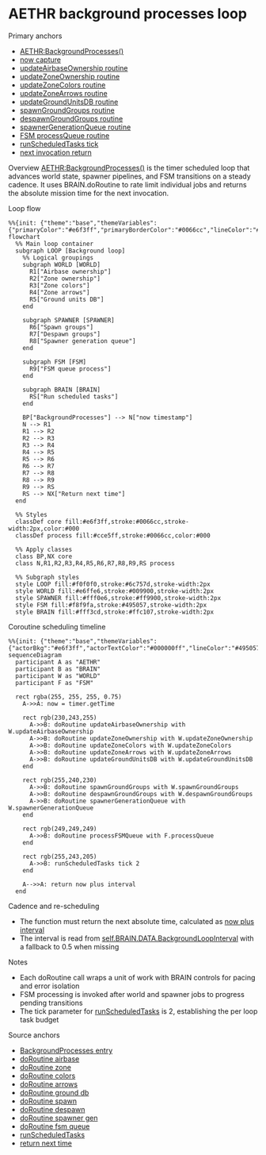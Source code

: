 # AETHR background processes loop

Primary anchors
- [AETHR:BackgroundProcesses()](../../dev/AETHR.lua:267)
- [now capture](../../dev/AETHR.lua:269)
- [updateAirbaseOwnership routine](../../dev/AETHR.lua:275)
- [updateZoneOwnership routine](../../dev/AETHR.lua:281)
- [updateZoneColors routine](../../dev/AETHR.lua:287)
- [updateZoneArrows routine](../../dev/AETHR.lua:293)
- [updateGroundUnitsDB routine](../../dev/AETHR.lua:299)
- [spawnGroundGroups routine](../../dev/AETHR.lua:305)
- [despawnGroundGroups routine](../../dev/AETHR.lua:311)
- [spawnerGenerationQueue routine](../../dev/AETHR.lua:317)
- [FSM processQueue routine](../../dev/AETHR.lua:323)
- [runScheduledTasks tick](../../dev/AETHR.lua:327)
- [next invocation return](../../dev/AETHR.lua:328)

Overview
[AETHR:BackgroundProcesses()](../../dev/AETHR.lua:267) is the timer scheduled loop that advances world state, spawner pipelines, and FSM transitions on a steady cadence. It uses BRAIN.doRoutine to rate limit individual jobs and returns the absolute mission time for the next invocation.

Loop flow

```mermaid
%%{init: {"theme":"base","themeVariables":{"primaryColor":"#e6f3ff","primaryBorderColor":"#0066cc","lineColor":"#495057","textColor":"#000000ff","fontSize":"14px"}}}%%
flowchart
  %% Main loop container
  subgraph LOOP [Background loop]
    %% Logical groupings
    subgraph WORLD [WORLD]
      R1["Airbase ownership"]
      R2["Zone ownership"]
      R3["Zone colors"]
      R4["Zone arrows"]
      R5["Ground units DB"]
    end

    subgraph SPAWNER [SPAWNER]
      R6["Spawn groups"]
      R7["Despawn groups"]
      R8["Spawner generation queue"]
    end

    subgraph FSM [FSM]
      R9["FSM queue process"]
    end

    subgraph BRAIN [BRAIN]
      RS["Run scheduled tasks"]
    end

    BP["BackgroundProcesses"] --> N["now timestamp"]
    N --> R1
    R1 --> R2
    R2 --> R3
    R3 --> R4
    R4 --> R5
    R5 --> R6
    R6 --> R7
    R7 --> R8
    R8 --> R9
    R9 --> RS
    RS --> NX["Return next time"]
  end

  %% Styles
  classDef core fill:#e6f3ff,stroke:#0066cc,stroke-width:2px,color:#000
  classDef process fill:#cce5ff,stroke:#0066cc,color:#000

  %% Apply classes
  class BP,NX core
  class N,R1,R2,R3,R4,R5,R6,R7,R8,R9,RS process

  %% Subgraph styles
  style LOOP fill:#f0f0f0,stroke:#6c757d,stroke-width:2px
  style WORLD fill:#e6ffe6,stroke:#009900,stroke-width:2px
  style SPAWNER fill:#fff0e6,stroke:#ff9900,stroke-width:2px
  style FSM fill:#f8f9fa,stroke:#495057,stroke-width:2px
  style BRAIN fill:#fff3cd,stroke:#ffc107,stroke-width:2px
```

Coroutine scheduling timeline

```mermaid
%%{init: {"theme":"base","themeVariables":{"actorBkg":"#e6f3ff","actorTextColor":"#000000ff","lineColor":"#495057","signalColor":"#0066cc","signalTextColor":"#000000ff","textColor":"#000000ff","fontSize":"14px"}}}%%
sequenceDiagram
  participant A as "AETHR"
  participant B as "BRAIN"
  participant W as "WORLD"
  participant F as "FSM"

  rect rgba(255, 255, 255, 0.75)
    A->>A: now = timer.getTime

    rect rgb(230,243,255)
      A->>B: doRoutine updateAirbaseOwnership with W.updateAirbaseOwnership
      A->>B: doRoutine updateZoneOwnership with W.updateZoneOwnership
      A->>B: doRoutine updateZoneColors with W.updateZoneColors
      A->>B: doRoutine updateZoneArrows with W.updateZoneArrows
      A->>B: doRoutine updateGroundUnitsDB with W.updateGroundUnitsDB
    end

    rect rgb(255,240,230)
      A->>B: doRoutine spawnGroundGroups with W.spawnGroundGroups
      A->>B: doRoutine despawnGroundGroups with W.despawnGroundGroups
      A->>B: doRoutine spawnerGenerationQueue with W.spawnerGenerationQueue
    end

    rect rgb(249,249,249)
      A->>B: doRoutine processFSMQueue with F.processQueue
    end

    rect rgb(255,243,205)
      A->>B: runScheduledTasks tick 2
    end

    A-->>A: return now plus interval
  end
```

Cadence and re-scheduling
- The function must return the next absolute time, calculated as [now plus interval](../../dev/AETHR.lua:328)
- The interval is read from [self.BRAIN.DATA.BackgroundLoopInterval](../../dev/AETHR.lua:328) with a fallback to 0.5 when missing

Notes
- Each doRoutine call wraps a unit of work with BRAIN controls for pacing and error isolation
- FSM processing is invoked after world and spawner jobs to progress pending transitions
- The tick parameter for [runScheduledTasks](../../dev/AETHR.lua:327) is 2, establishing the per loop task budget

Source anchors
- [BackgroundProcesses entry](../../dev/AETHR.lua:267)
- [doRoutine airbase](../../dev/AETHR.lua:275)
- [doRoutine zone](../../dev/AETHR.lua:281)
- [doRoutine colors](../../dev/AETHR.lua:287)
- [doRoutine arrows](../../dev/AETHR.lua:293)
- [doRoutine ground db](../../dev/AETHR.lua:299)
- [doRoutine spawn](../../dev/AETHR.lua:305)
- [doRoutine despawn](../../dev/AETHR.lua:311)
- [doRoutine spawner gen](../../dev/AETHR.lua:317)
- [doRoutine fsm queue](../../dev/AETHR.lua:323)
- [runScheduledTasks](../../dev/AETHR.lua:327)
- [return next time](../../dev/AETHR.lua:328)

